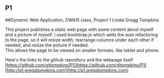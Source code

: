## P1
##Dynamic Web Application, DWA15 class, Project 1
Lindal Gregg Tompkins

This project publishes a static web page with some content about myself and a picture of
myself.  I used bootstrap.js which adds the auto refactoring to the page, so it will resize
width, rearrange columns under each other if needed, and resize the picture if needed.  
This allows the page to be viewed on smaller formats, like tablet and phone.

Here's the links to the github repository and the webpage itself
[https://github.com/gltompkins/P1](https://github.com/gltompkins/P1)
[http://p1.greggtompkins.com](http://p1.greggtompkins.com)

